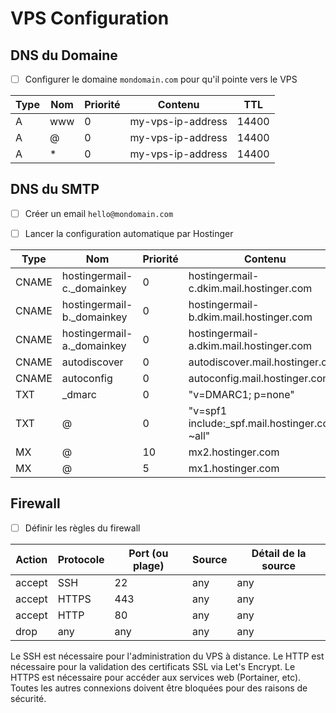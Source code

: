 # VPS Configuration

## DNS du Domaine

-   [ ] Configurer le domaine `mondomain.com` pour qu'il pointe vers le VPS

| Type | Nom | Priorité | Contenu           | TTL   |
| ---- | --- | -------- | ----------------- | ----- |
| A    | www | 0        | my-vps-ip-address | 14400 |
| A    | @   | 0        | my-vps-ip-address | 14400 |
| A    | \*  | 0        | my-vps-ip-address | 14400 |

## DNS du SMTP

-   [ ] Créer un email `hello@mondomain.com`

-   [ ] Lancer la configuration automatique par Hostinger

| Type  | Nom                         | Priorité | Contenu                                        | TTL   |
| ----- | --------------------------- | -------- | ---------------------------------------------- | ----- |
| CNAME | hostingermail-c.\_domainkey | 0        | hostingermail-c.dkim.mail.hostinger.com        | 300   |
| CNAME | hostingermail-b.\_domainkey | 0        | hostingermail-b.dkim.mail.hostinger.com        | 300   |
| CNAME | hostingermail-a.\_domainkey | 0        | hostingermail-a.dkim.mail.hostinger.com        | 300   |
| CNAME | autodiscover                | 0        | autodiscover.mail.hostinger.com                | 300   |
| CNAME | autoconfig                  | 0        | autoconfig.mail.hostinger.com                  | 300   |
| TXT   | \_dmarc                     | 0        | "v=DMARC1; p=none"                             | 3600  |
| TXT   | @                           | 0        | "v=spf1 include:\_spf.mail.hostinger.com ~all" | 3600  |
| MX    | @                           | 10       | mx2.hostinger.com                              | 14400 |
| MX    | @                           | 5        | mx1.hostinger.com                              | 14400 |

## Firewall

-   [ ] Définir les règles du firewall

| Action | Protocole | Port (ou plage) | Source | Détail de la source |
| ------ | --------- | --------------- | ------ | ------------------- |
| accept | SSH       | 22              | any    | any                 |
| accept | HTTPS     | 443             | any    | any                 |
| accept | HTTP      | 80              | any    | any                 |
| drop   | any       | any             | any    | any                 |

Le SSH est nécessaire pour l'administration du VPS à distance.
Le HTTP est nécessaire pour la validation des certificats SSL via Let's Encrypt.
Le HTTPS est nécessaire pour accéder aux services web (Portainer, etc).
Toutes les autres connexions doivent être bloquées pour des raisons de sécurité.
